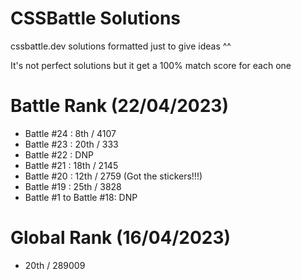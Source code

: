 # CSSBattle Solutions
cssbattle.dev solutions formatted just to give ideas ^^

It's not perfect solutions but it get a 100% match score for each one

# Battle Rank (22/04/2023)
- Battle #24 : 8th / 4107
- Battle #23 : 20th / 333
- Battle #22 : DNP
- Battle #21 : 18th / 2145
- Battle #20 : 12th / 2759 (Got the stickers!!!)
- Battle #19 : 25th / 3828
- Battle #1 to Battle #18: DNP

# Global Rank (16/04/2023)
- 20th / 289009
